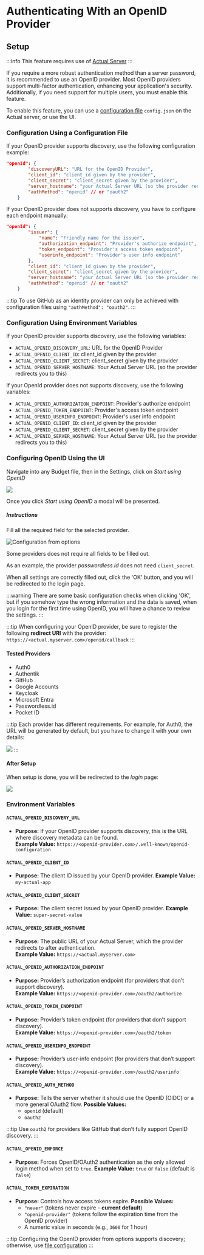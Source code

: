 # Authenticating With an OpenID Provider

## Setup

:::info
This feature requires use of [Actual Server](../config/)
:::

If you require a more robust authentication method than a server password, it is recommended to use an OpenID provider. Most OpenID providers support multi-factor authentication, enhancing your application's security. Additionally, if you need support for multiple users, you must enable this feature.

To enable this feature, you can use a [configuration file](/docs/config/) `config.json` on the Actual server, or use the UI.

### Configuration Using a Configuration File

If your OpenID provider supports discovery, use the following configuration example:

```json title="config.json"
"openId": {
        "discoveryURL": "URL for the OpenID Provider",
        "client_id": "client_id given by the provider",
        "client_secret": "client_secret given by the provider",
        "server_hostname": "your Actual Server URL (so the provider redirects you to this)",
        "authMethod": "openid" // or "oauth2"
    }
```

If your OpenID provider does not supports discovery, you have to configure each endpoint manually:

```json title="config.json"
"openId": {
        "issuer": {
            "name": "Friendly name for the issuer",
            "authorization_endpoint": "Provider's authorize endpoint",
            "token_endpoint": "Provider's access token endpoint",
            "userinfo_endpoint": "Provider's user info endpoint"
        },
        "client_id": "client_id given by the provider",
        "client_secret": "client_secret given by the provider",
        "server_hostname": "your Actual Server URL (so the provider redirects you to this)",
        "authMethod": "openid" // or "oauth2"
    }
```

:::tip
To use GitHub as an identity provider can only be achieved with configuration files using `"authMethod": "oauth2"`.
:::

### Configuration Using Environment Variables

If your OpenID provider supports discovery, use the following variables:

- `ACTUAL_OPENID_DISCOVERY_URL`: URL for the OpenID Provider
- `ACTUAL_OPENID_CLIENT_ID`: client_id given by the provider
- `ACTUAL_OPENID_CLIENT_SECRET`: client_secret given by the provider
- `ACTUAL_OPENID_SERVER_HOSTNAME`: Your Actual Server URL (so the provider redirects you to this)

If your OpenId provider does not supports discovery, use the following variables:

- `ACTUAL_OPENID_AUTHORIZATION_ENDPOINT`: Provider's authorize endpoint
- `ACTUAL_OPENID_TOKEN_ENDPOINT`: Provider's access token endpoint
- `ACTUAL_OPENID_USERINFO_ENDPOINT`: Provider's user info endpoint
- `ACTUAL_OPENID_CLIENT_ID`: client_id given by the provider
- `ACTUAL_OPENID_CLIENT_SECRET`: client_secret given by the provider
- `ACTUAL_OPENID_SERVER_HOSTNAME`: Your Actual Server URL (so the provider redirects you to this)

### Configuring OpenID Using the UI

Navigate into any Budget file, then in the Settings, click on _Start using OpenID_

![](/img/oauth/start-using-options.png)

Once you click _Start using OpenID_ a modal will be presented.

##### Instructions

Fill all the required field for the selected provider.

![Configuration from options](/img/oauth/modal.png)

Some providers does not require all fields to be filled out.

As an example, the provider _passwordless.id_ does not need `client_secret`.

When all settings are correctly filled out, click the 'OK' button, and you will be redirected to the login page.

:::warning
There are some basic configuration checks when clicking 'OK', but if you somehow type the wrong information and the data is saved, when you login for the first time using OpenID, you will have a chance to review the settings.
:::

:::tip
When configuring your OpenID provider, be sure to register the following **redirect URI** with the provider: `https://<actual.myserver.com>/openid/callback`
:::

#### Tested Providers

- Auth0
- Authentik
- GitHub
- Google Accounts
- Keycloak
- Microsoft Entra
- Passwordless.id
- Pocket ID

:::tip
Each provider has different requirements. For example, for Auth0, the URL will be generated by default, but you have to change it with your own details:

![](/img/oauth/provider-requirement.png)
:::

#### After Setup

When setup is done, you will be redirected to the _login_ page:

![](/img/oauth/first-login.png)

### Environment Variables

#### `ACTUAL_OPENID_DISCOVERY_URL`

- **Purpose:** If your OpenID provider supports discovery, this is the URL where discovery metadata can be found.  
**Example Value:** `https://<openid-provider.com>/.well-known/openid-configuration`


#### `ACTUAL_OPENID_CLIENT_ID`

- **Purpose:** The client ID issued by your OpenID provider.
  **Example Value:** `my-actual-app`

#### `ACTUAL_OPENID_CLIENT_SECRET`

- **Purpose:** The client secret issued by your OpenID provider.
  **Example Value:** `super-secret-value`

#### `ACTUAL_OPENID_SERVER_HOSTNAME`

- **Purpose:** The public URL of your Actual Server, which the provider redirects to after authentication.  
**Example Value:** `https://<actual.myserver.com>`

#### `ACTUAL_OPENID_AUTHORIZATION_ENDPOINT`

- **Purpose:** Provider’s authorization endpoint (for providers that don’t support discovery).  
**Example Value:** `https://<openid-provider.com>/oauth2/authorize`

#### `ACTUAL_OPENID_TOKEN_ENDPOINT`

- **Purpose:** Provider’s token endpoint (for providers that don’t support discovery).  
**Example Value:** `https://<openid-provider.com>/oauth2/token`

#### `ACTUAL_OPENID_USERINFO_ENDPOINT`

- **Purpose:** Provider’s user-info endpoint (for providers that don’t support discovery).  
**Example Value:** `https://<openid-provider.com>/oauth2/userinfo`


#### `ACTUAL_OPENID_AUTH_METHOD`

- **Purpose:** Tells the server whether it should use the OpenID (OIDC) or a more general OAuth2 flow.
  **Possible Values:**
  - `openid` (default)
  - `oauth2`

:::tip
Use `oauth2` for providers like GitHub that don’t fully support OpenID discovery.
:::

#### `ACTUAL_OPENID_ENFORCE`

- **Purpose:** Forces OpenID/OAuth2 authentication as the only allowed login method when set to `true`.
  **Example Value:** `true` or `false` (default is `false`)

#### `ACTUAL_TOKEN_EXPIRATION`

- **Purpose:** Controls how access tokens expire.
  **Possible Values:**
  - `"never"` (tokens never expire - **current default**)
  - `"openid-provider"` (tokens follow the expiration time from the OpenID provider)
  - A numeric value in seconds (e.g., `3600` for 1 hour)

:::tip
Configuring the OpenID provider from options supports discovery; otherwise, use [file configuration](oauth-auth#config-using-configuration-file)
:::
